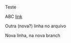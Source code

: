 Teste

ABC [link](http://gabrielnazario.com)

Outra (nova?) linha no arquivo

Nova linha, na nova branch
